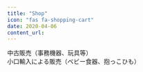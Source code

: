 ```yaml
---
title: "Shop"
icon: "fas fa-shopping-cart"
date: 2020-04-06
content_url:
---
```


中古販売（事務機器、玩具等）  
小口輸入による販売（ベビー食器、抱っこひも）
